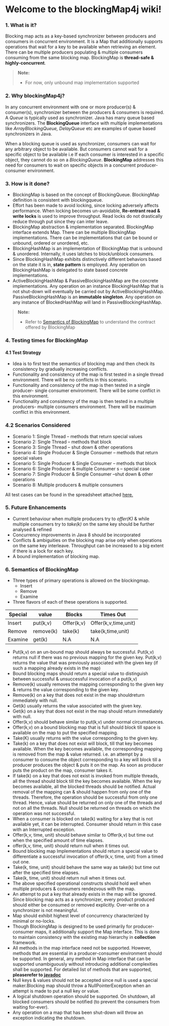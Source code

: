 # Welcome to the blockingMap4j wiki!


### 1. What is it? <a name="what"></a>
Blocking map acts as a key-based synchronizer between producers and consumers in concurrent environment. It is a Map that additionally supports operations that wait for a key to be available when retrieving an element. There can be multiple producers populating & multiple consumers consuming from the same blocking map. BlockingMap is **thread-safe & highly-concurrent**.
> **Note:**
> - For now, only unbound map implementation supported

### 2. Why blockingMap4j? <a name="why"></a>
In any concurrent environment with one or more producer(s) & consumer(s), synchronizer between the producers & consumers is required. A *Queue* is typically used as synchronizer. Java has many queue based synchronizers. The **BlockingQueue** interface with multiple implementations like *ArrayBlockingQueue, DelayQueue* etc are examples of queue based synchronizers in Java. 

When a blocking queue is used as synchronizer, consumers can wait for any arbitrary object to be available. But consumers cannot wait for a specific object to be available i.e If each consumer is interested in a specific object, they cannot do so on a *BlockingQueue*. **BlockingMap** addresses this need for consumers to wait on specific objects in a concurrent producer-consumer environment. 

### 3. How is it done? <a name="how"></a>
* BlockingMap is based on the concept of BlockingQueue. BlockingMap definition is consistent with blockingqueue.
* Effort has been made to avoid locking, since locking adversely affects performance. When locking becomes un-avoidable, **Re-entrant read & write locks** is used to improve throughput. Read locks do not drastically reduce through put since they can inter leave.
* BlockingMap abstraction & implementation separated. BlockingMap interface extends Map. There can be multiple BlockingMap implementations. There can be implementations that can be bound or unbound, ordered or unordered, etc.
* BlockingHashMap is an implementation of BlockingMap that is unbound & unordered.
Internally, it uses latches to block/unblock consumers.
* Since BlockingHashMap exhibits distinctively different behaviors based on the state it is in, **state
pattern** is employed. Any operation on BlockingHashMap is delegated to state based concrete
implementations.
* ActiveBlockingHashMap & PassiveBlockingHashMap are the concrete implementations. Any
operation on an instance BlockingHashMap that is not shut-down will eventually be carried out by
ActiveBlockingHashMap. PassiveBlockingHashMap is an **immutable singleton**. Any operation on any
instance of BlockedHashMap will land in PassiveBlockingHashMap.
> **Note:**
> - Refer to [Semantics of BlockingMap](#semantics) to understand the contract offered by BlockingMap

### 4. Testing times for BlockingMap <a name="test"></a>

#### 4.1 Test Strategy
- Idea is to first test the semantics of blocking map and then check its consistency by gradually
    increasing conflicts.
- Functionality and consistency of the map is first tested in a single thread environment. There
    will be no conflicts in this scenario.
- Functionality and consistency of the map is then tested in a single producer- single consumer
    environment. There will be some conflict in this environment.
- Functionality and consistency of the map is then tested in a multiple producers- multiple
    consumers environment. There will be maximum conflict in this environment.

### 4.2 Scenarios Considered
- Scenario 1: Single Thread – methods that return special values
- Scenario 2: Single Thread – methods that block
- Scenario 3: Single Thread – shut down & other operations
- Scenario 4: Single Producer & Single Consumer – methods that return special values
- Scenario 5: Single Producer & Single Consumer – methods that block
- Scenario 6: Single Producer & multiple Consumer s – special case
- Scenario 7: Single Producer & Single Consumer –shut down & other operations
- Scenario 8: Multiple producers & multiple consumers

All test cases can be found in the spreadsheet attached <a href="https://docs.google.com/spreadsheets/d/1ka62aFjnkFLfovXzvYipmF9rKbWS0k0hqvsN0u3P70A/edit#gid=2143733835" target="_blank">here.</a>



### 5. Future Enhancements <a name="future"></a>

- Current behaviour when multiple producers try to *offer(K)* & while multiple consumers try to *take(k)* on the same key should be further analysed & refined
- Concurrency improvements in Java 8 should be incorporated
- Conflicts & ambiguities on the blocking map arise only when operations on the same key
    interleave. Throughput can be increased to a big extent if there is a lock for each key.
- A bound implementation of blocking map.

### 6. Semantics of BlockingMap <a name="semantics"></a>

- Three types of primary operations is allowed on the blockingmap.
  - Insert
  - Remove
  - Examine
- Three flavors of each of these operations is supported.


Special|value    |Blocks    |Times Out
-------|---------|----------|----------
Insert |put(k,v) |Offer(k,v)| Offer(k,v,time,unit)
Remove |remove(k)|take(k)   |take(k,time,unit)
Examine| get(k)  |N.A       |N.A

- Put(k,v) on an un-bound map should always be successful. Put(k,v) returns null if there was no
    previous mapping for the given key. Put(k,v) returns the value that was previously associated
    with the given key (if such a mapping already exists in the map)
- Bound blocking maps should return a special value to distinguish between successful & unsuccessful
    invocation of a put(k,v)
- Remove(k) usually removes the mapping corresponding to the given key & returns the value
    corresponding to the given key.
- Remove(k) on a key that does not exist in the map shouldreturn immediately with null.
- Get(k) usually returns the value associated with the given key.
- Get(k) on a key that does not exist in the map should return immediately with null.
- Offer(k,v) should behave similar to put(k,v) under normal circumstances.
- Offer(k,v) on a bound blocking map that is full should block till space is available on the map to
    put the specified mapping.
- Take(K) usually returns with the value corresponding to the given key.
- Take(k) on a key that does not exist will block, till that key becomes available. When the key
    becomes available, the corresponding mapping is removed from the map & value returned.
    i.e. an attempt by a consumer to consume the object corresponding to a key will block till a
    producer produces the object & puts it on the map. As soon as producer puts the product on the
    map, consumer takes it.
- If take(k) on a key that does not exist is invoked from multiple threads, all the thread should
    block till the key becomes available. When the key becomes available, all the blocked threads
    should be notified. Actual removal of the mapping can & should happen from only one of the
    threads. Therefore, the operation should be successful from only one thread. Hence, value
    should be returned on only one of the threads and not on all the threads. Null should be
    returned on threads on which the operation was not successful.
- When a consumer is blocked on take(k) waiting for a key that is not available yet, it can be
    interrupted. Consumer should return in this case with an Interrupted exception.
- Offer(k,v, time, unit) should behave similar to Offer(k,v) but time out when the specified amount
    of time elapses.
- offer(k,v, time, unit) should return null when it times out.
- Bound blocking map Implementations should return a special value to differentiate a successful
    invocation of offer(k,v, time, unit) from a timed out one.
- Take(k, time, unit) should behave the same way as take(k) but time out after the specified time
    elapses.
- Take(k, time, unit) should return null when it times out.
- The above specified operational constructs should hold well when multiple producers & consumers rendezvous with the map.
- An attempt to put a key that already exists in the map will be ignored. Since blocking map acts as a synchronizer, every product produced should either be consumed or removed explicitly. Over-write on a synchronizer is not meaningful.
- Map should exhibit highest level of concurrency characterized by minimal or no-locks.
- Though BlockingMap is designed to be used primarily for producer-consumer maps, it additionally support the Map interface. This is done to maintain consistency with the existing map hierarchy in **collection** framework.
- All methods in the map interface need not be supported. However, methods that are essential
    in a producer-consumer environment should be supported. In general, any method in Map
    interface that can be supported unambiguously without introducing additional complexities
    shall be supported. For detailed list of methods that are supported, **pleaserefer to <a href="http://blockingmapforj.sourceforge.net/" target="_blank">javadoc</a>**
- Null keys & values should not be accepted since null is used a special maker.Blocking map
    should throw a NullPointerException when an attempt is made to put a null key or value.
- A logical shutdown operation should be supported. On shutdown, all blocked consumers should
    be notified (to prevent the consumers from waiting for-ever).
- Any operation on a map that has been shut-down will throw an exception indicating the
    shutdown.

  
